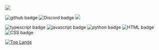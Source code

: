 <img src="https://i.postimg.cc/J7Z4P3cc/lyw.png">

![github badge](https://img.shields.io/badge/GitHub-100000?style=for-the-badge&logo=github&logoColor=white)
![Discord badge](https://img.shields.io/badge/Discord-7289DA?style=for-the-badge&logo=discord&logoColor=white)
<span>
  <a href="https://discord.gg/teamundo">
    <img src="https://img.shields.io/badge/Discord-7289DA?style=for-the-badge&logo=discord&logoColor=white"/>
  </a>
</span>

![typescript badge](https://img.shields.io/badge/TypeScript-007ACC?style=for-the-badge&logo=typescript&logoColor=white)
![javascript badge](https://img.shields.io/badge/JavaScript-F7DF1E?style=for-the-badge&logo=JavaScript&logoColor=white)
![python badge](https://img.shields.io/badge/Python-14354C?style=for-the-badge&logo=python&logoColor=white)
![HTML badge](https://img.shields.io/badge/HTML-239120?style=for-the-badge&logo=html5&logoColor=white)
![CSS badge](https://img.shields.io/badge/CSS-239120?&style=for-the-badge&logo=css3&logoColor=white)


[![Top Langs](https://github-readme-stats.vercel.app/api/top-langs/?lynndev0=yohan050605)](https://github.com/anuraghazra/github-readme-stats)
